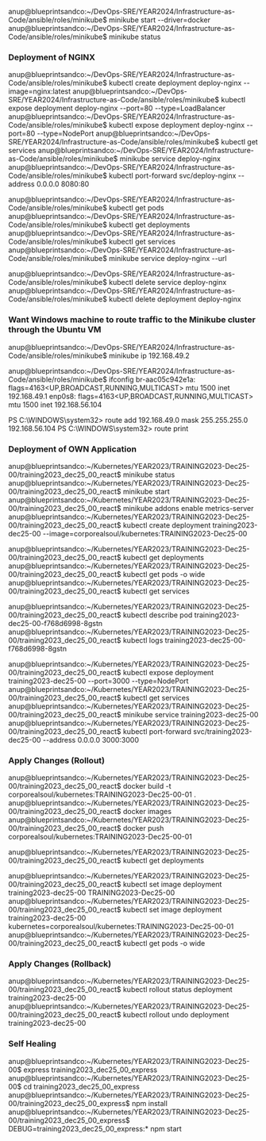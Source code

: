 anup@blueprintsandco:~/DevOps-SRE/YEAR2024/Infrastructure-as-Code/ansible/roles/minikube$ minikube start --driver=docker
anup@blueprintsandco:~/DevOps-SRE/YEAR2024/Infrastructure-as-Code/ansible/roles/minikube$ minikube status



### Deployment of NGINX
anup@blueprintsandco:~/DevOps-SRE/YEAR2024/Infrastructure-as-Code/ansible/roles/minikube$ kubectl create deployment deploy-nginx --image=nginx:latest
anup@blueprintsandco:~/DevOps-SRE/YEAR2024/Infrastructure-as-Code/ansible/roles/minikube$ kubectl expose deployment deploy-nginx --port=80 --type=LoadBalancer
anup@blueprintsandco:~/DevOps-SRE/YEAR2024/Infrastructure-as-Code/ansible/roles/minikube$ kubectl expose deployment deploy-nginx --port=80 --type=NodePort
anup@blueprintsandco:~/DevOps-SRE/YEAR2024/Infrastructure-as-Code/ansible/roles/minikube$ kubectl get services
anup@blueprintsandco:~/DevOps-SRE/YEAR2024/Infrastructure-as-Code/ansible/roles/minikube$ minikube service deploy-nginx
anup@blueprintsandco:~/DevOps-SRE/YEAR2024/Infrastructure-as-Code/ansible/roles/minikube$ kubectl port-forward svc/deploy-nginx --address 0.0.0.0 8080:80

anup@blueprintsandco:~/DevOps-SRE/YEAR2024/Infrastructure-as-Code/ansible/roles/minikube$ kubectl get pods
anup@blueprintsandco:~/DevOps-SRE/YEAR2024/Infrastructure-as-Code/ansible/roles/minikube$ kubectl get deployments
anup@blueprintsandco:~/DevOps-SRE/YEAR2024/Infrastructure-as-Code/ansible/roles/minikube$ kubectl get services
anup@blueprintsandco:~/DevOps-SRE/YEAR2024/Infrastructure-as-Code/ansible/roles/minikube$ minikube service deploy-nginx --url

anup@blueprintsandco:~/DevOps-SRE/YEAR2024/Infrastructure-as-Code/ansible/roles/minikube$ kubectl delete service deploy-nginx
anup@blueprintsandco:~/DevOps-SRE/YEAR2024/Infrastructure-as-Code/ansible/roles/minikube$ kubectl delete deployment deploy-nginx




### Want Windows machine to route traffic to the Minikube cluster through the Ubuntu VM
anup@blueprintsandco:~/DevOps-SRE/YEAR2024/Infrastructure-as-Code/ansible/roles/minikube$ minikube ip
192.168.49.2

anup@blueprintsandco:~/DevOps-SRE/YEAR2024/Infrastructure-as-Code/ansible/roles/minikube$ ifconfig
br-aac05c942e1a: flags=4163<UP,BROADCAST,RUNNING,MULTICAST>  mtu 1500
        inet 192.168.49.1
enp0s8: flags=4163<UP,BROADCAST,RUNNING,MULTICAST>  mtu 1500
        inet 192.168.56.104

PS C:\WINDOWS\system32> route add 192.168.49.0 mask 255.255.255.0 192.168.56.104
PS C:\WINDOWS\system32> route print





### Deployment of OWN Application
anup@blueprintsandco:~/Kubernetes/YEAR2023/TRAINING2023-Dec25-00/training2023_dec25_00_react$ minikube status
anup@blueprintsandco:~/Kubernetes/YEAR2023/TRAINING2023-Dec25-00/training2023_dec25_00_react$ minikube start
anup@blueprintsandco:~/Kubernetes/YEAR2023/TRAINING2023-Dec25-00/training2023_dec25_00_react$ minikube addons enable metrics-server
anup@blueprintsandco:~/Kubernetes/YEAR2023/TRAINING2023-Dec25-00/training2023_dec25_00_react$ kubectl create deployment training2023-dec25-00 --image=corporealsoul/kubernetes:TRAINING2023-Dec25-00

anup@blueprintsandco:~/Kubernetes/YEAR2023/TRAINING2023-Dec25-00/training2023_dec25_00_react$ kubectl get deployments
anup@blueprintsandco:~/Kubernetes/YEAR2023/TRAINING2023-Dec25-00/training2023_dec25_00_react$ kubectl get pods -o wide
anup@blueprintsandco:~/Kubernetes/YEAR2023/TRAINING2023-Dec25-00/training2023_dec25_00_react$ kubectl get services

anup@blueprintsandco:~/Kubernetes/YEAR2023/TRAINING2023-Dec25-00/training2023_dec25_00_react$ kubectl describe pod training2023-dec25-00-f768d6998-8gstn
anup@blueprintsandco:~/Kubernetes/YEAR2023/TRAINING2023-Dec25-00/training2023_dec25_00_react$ kubectl logs training2023-dec25-00-f768d6998-8gstn

anup@blueprintsandco:~/Kubernetes/YEAR2023/TRAINING2023-Dec25-00/training2023_dec25_00_react$ kubectl expose deployment training2023-dec25-00 --port=3000 --type=NodePort
anup@blueprintsandco:~/Kubernetes/YEAR2023/TRAINING2023-Dec25-00/training2023_dec25_00_react$ kubectl get services
anup@blueprintsandco:~/Kubernetes/YEAR2023/TRAINING2023-Dec25-00/training2023_dec25_00_react$ minikube service training2023-dec25-00
anup@blueprintsandco:~/Kubernetes/YEAR2023/TRAINING2023-Dec25-00/training2023_dec25_00_react$ kubectl port-forward svc/training2023-dec25-00 --address 0.0.0.0 3000:3000



### Apply Changes (Rollout)
anup@blueprintsandco:~/Kubernetes/YEAR2023/TRAINING2023-Dec25-00/training2023_dec25_00_react$ docker build -t corporealsoul/kubernetes:TRAINING2023-Dec25-00-01 .
anup@blueprintsandco:~/Kubernetes/YEAR2023/TRAINING2023-Dec25-00/training2023_dec25_00_react$ docker images
anup@blueprintsandco:~/Kubernetes/YEAR2023/TRAINING2023-Dec25-00/training2023_dec25_00_react$ docker push corporealsoul/kubernetes:TRAINING2023-Dec25-00-01

anup@blueprintsandco:~/Kubernetes/YEAR2023/TRAINING2023-Dec25-00/training2023_dec25_00_react$ kubectl get deployments

anup@blueprintsandco:~/Kubernetes/YEAR2023/TRAINING2023-Dec25-00/training2023_dec25_00_react$ kubectl set image deployment training2023-dec25-00 TRAINING2023-Dec25-00
anup@blueprintsandco:~/Kubernetes/YEAR2023/TRAINING2023-Dec25-00/training2023_dec25_00_react$ kubectl set image deployment training2023-dec25-00 kubernetes=corporealsoul/kubernetes:TRAINING2023-Dec25-00-01
anup@blueprintsandco:~/Kubernetes/YEAR2023/TRAINING2023-Dec25-00/training2023_dec25_00_react$ kubectl get pods -o wide


### Apply Changes (Rollback)
anup@blueprintsandco:~/Kubernetes/YEAR2023/TRAINING2023-Dec25-00/training2023_dec25_00_react$ kubectl rollout status deployment training2023-dec25-00
anup@blueprintsandco:~/Kubernetes/YEAR2023/TRAINING2023-Dec25-00/training2023_dec25_00_react$ kubectl rollout undo deployment training2023-dec25-00


### Self Healing
anup@blueprintsandco:~/Kubernetes/YEAR2023/TRAINING2023-Dec25-00$ express training2023_dec25_00_express
anup@blueprintsandco:~/Kubernetes/YEAR2023/TRAINING2023-Dec25-00$ cd training2023_dec25_00_express
anup@blueprintsandco:~/Kubernetes/YEAR2023/TRAINING2023-Dec25-00/training2023_dec25_00_express$ npm install
anup@blueprintsandco:~/Kubernetes/YEAR2023/TRAINING2023-Dec25-00/training2023_dec25_00_express$ DEBUG=training2023_dec25_00_express:* npm start


